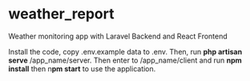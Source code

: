 # weather_report

Weather monitoring app with Laravel Backend and React Frontend

Install the code, copy .env.example data to .env. Then, run **php artisan serve** /app_name/server.
Then enter to /app_name/client and run **npm install** then n**pm start** to use the application.
